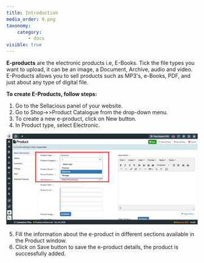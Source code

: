 ```yaml
---
title: Introduction
media_order: 9.png
taxonomy:
    category:
        - docs
visible: true
---
```


**E-products** are the electronic products i.e, E-Books. Tick the file types you want to upload, it can be an image, a Document, Archive, audio and video. E-Products allows you to sell products such as MP3's, e-Books, PDF, and just about any type of digital file. 

**To create E-Products, follow steps:**

1. Go to the Sellacious panel of your website.
2. Go to Shop->>Product Catalogue from the drop-down menu.
3. To create a new e-product, click on New button.
4. In Product type, select Electronic.

![](9.png)

5. Fill the information about the e-product in different sections available in the Product window.
6. Click on Save button to save the e-product details, the product is successfully added.
